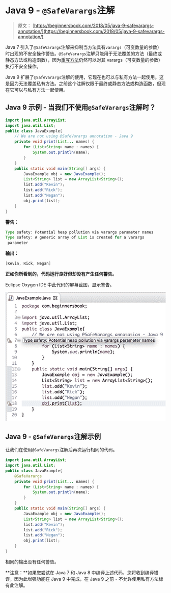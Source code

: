 # Java 9 - `@SafeVarargs`注解

> 原文： [https://beginnersbook.com/2018/05/java-9-safevarargs-annotation/](https://beginnersbook.com/2018/05/java-9-safevarargs-annotation/)

Java 7 引入了`@SafeVarargs`注解来抑制当方法具有`varargs`（可变数量的参数）时出现的不安全操作警告。`@SafeVarargs`注解只能用于无法覆盖的方法（最终或静态方法或构造函数），因为[重写方法](https://beginnersbook.com/2014/01/method-overriding-in-java-with-example/)仍然可以对其 varargs（可变数量的参数）执行不安全操作。

Java 9 扩展了`@SafeVarargs`注解的使用，它现在也可以与私有方法一起使用。这是因为无法覆盖私有方法。之前这个注解仅限于最终或静态方法或构造函数，但现在它可以与私有方法一起使用。

## Java 9 示例 - 当我们不使用`@SafeVarargs`注解时？

```java
import java.util.ArrayList;  
import java.util.List;  
public class JavaExample{  
    // We are not using @SafeVarargs annotation - Java 9
    private void print(List... names) {  
        for (List<String> name : names) {  
            System.out.println(name);  
        }  
    }  
    public static void main(String[] args) {  
        JavaExample obj = new JavaExample();  
        List<String> list = new ArrayList<String>();  
        list.add("Kevin");  
        list.add("Rick"); 
        list.add("Negan");
        obj.print(list);  
    }     
}

```

**警告：**

```java
Type safety: Potential heap pollution via varargs parameter names
Type safety: A generic array of List is created for a varargs 
 parameter
```

**输出：**

```java
[Kevin, Rick, Negan]
```

**正如你所看到的，代码运行良好但却没有产生任何警告。**

Eclipse Oxygen IDE 中此代码的屏幕截图，显示警告。

![Java 9 @SafeVarargs annotation](img/17a9db80b281bb10074de0eea776bd40.jpg)

## Java 9 - `@SafeVarargs`注解示例

让我们在使用`@SafeVarargs`注解后再次运行相同的代码。

```java
import java.util.ArrayList;  
import java.util.List;  
public class JavaExample{  
    @SafeVarargs
    private void print(List... names) {  
        for (List<String> name : names) {  
            System.out.println(name);  
        }  
    }  
    public static void main(String[] args) {  
        JavaExample obj = new JavaExample();  
        List<String> list = new ArrayList<String>();  
        list.add("Kevin");  
        list.add("Rick"); 
        list.add("Negan");
        obj.print(list);  
    }      
}
```

相同的输出没有任何警告。

**注意：**如果您尝试在 Java 7 和 Java 8 中编译上述代码，您将收到编译错误，因为此增强功能在 Java 9 中完成，在 Java 9 之前 - 不允许使用私有方法标有此注解。